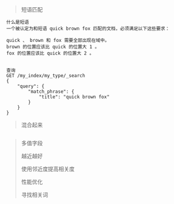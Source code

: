 > 短语匹配

```
什么是短语
一个被认定为和短语 quick brown fox 匹配的文档，必须满足以下这些要求：

quick 、 brown 和 fox 需要全部出现在域中。
brown 的位置应该比 quick 的位置大 1 。
fox 的位置应该比 quick 的位置大 2 。


查询 
GET /my_index/my_type/_search
{
    "query": {
        "match_phrase": {
            "title": "quick brown fox"
        }
    }
}

```

> 混合起来

```

```

> 多值字段
>
> 越近越好
>
> 使用邻近度提高相关度
>
> 性能优化
>
> 寻找相关词



